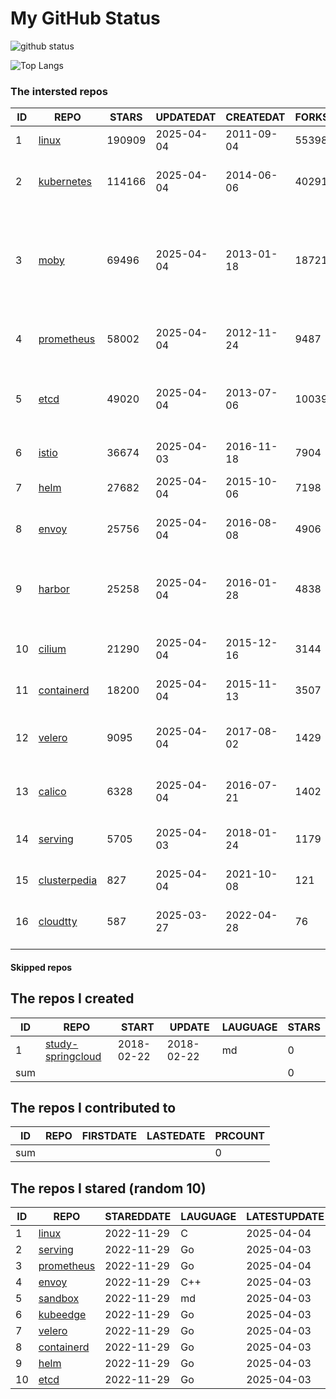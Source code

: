 # My GitHub Status

<img src="https://github-readme-stats-1.yihong0618.vercel.app/api?username=daoqingniu&show_icons=true&&&hide_title=true&count_private=true" alt="github status" />

![Top Langs](https://github-readme-stats-1.yihong0618.vercel.app/api/top-langs/?username=daoqingniu&layout=compact)

<!--START_SECTION:github_repos-->
### The intersted repos
| ID |                              REPO                               | STARS  | UPDATEDAT  | CREATEDAT  | FORKSCOUNT |                                                DESCRIPTIONS                                                |
|----|-----------------------------------------------------------------|--------|------------|------------|------------|------------------------------------------------------------------------------------------------------------|
|  1 | [linux](https://github.com/torvalds/linux)                      | 190909 | 2025-04-04 | 2011-09-04 |      55398 | Linux kernel source tree                                                                                   |
|  2 | [kubernetes](https://github.com/kubernetes/kubernetes)          | 114166 | 2025-04-04 | 2014-06-06 |      40291 | Production-Grade Container Scheduling and Management                                                       |
|  3 | [moby](https://github.com/moby/moby)                            |  69496 | 2025-04-04 | 2013-01-18 |      18721 | The Moby Project - a collaborative project for the container ecosystem to assemble container-based systems |
|  4 | [prometheus](https://github.com/prometheus/prometheus)          |  58002 | 2025-04-04 | 2012-11-24 |       9487 | The Prometheus monitoring system and time series database.                                                 |
|  5 | [etcd](https://github.com/etcd-io/etcd)                         |  49020 | 2025-04-04 | 2013-07-06 |      10039 | Distributed reliable key-value store for the most critical data of a distributed system                    |
|  6 | [istio](https://github.com/istio/istio)                         |  36674 | 2025-04-03 | 2016-11-18 |       7904 | Connect, secure, control, and observe services.                                                            |
|  7 | [helm](https://github.com/helm/helm)                            |  27682 | 2025-04-04 | 2015-10-06 |       7198 | The Kubernetes Package Manager                                                                             |
|  8 | [envoy](https://github.com/envoyproxy/envoy)                    |  25756 | 2025-04-04 | 2016-08-08 |       4906 | Cloud-native high-performance edge/middle/service proxy                                                    |
|  9 | [harbor](https://github.com/goharbor/harbor)                    |  25258 | 2025-04-04 | 2016-01-28 |       4838 | An open source trusted cloud native registry project that stores, signs, and scans content.                |
| 10 | [cilium](https://github.com/cilium/cilium)                      |  21290 | 2025-04-04 | 2015-12-16 |       3144 | eBPF-based Networking, Security, and Observability                                                         |
| 11 | [containerd](https://github.com/containerd/containerd)          |  18200 | 2025-04-04 | 2015-11-13 |       3507 | An open and reliable container runtime                                                                     |
| 12 | [velero](https://github.com/vmware-tanzu/velero)                |   9095 | 2025-04-04 | 2017-08-02 |       1429 | Backup and migrate Kubernetes applications and their persistent volumes                                    |
| 13 | [calico](https://github.com/projectcalico/calico)               |   6328 | 2025-04-04 | 2016-07-21 |       1402 | Cloud native networking and network security                                                               |
| 14 | [serving](https://github.com/knative/serving)                   |   5705 | 2025-04-03 | 2018-01-24 |       1179 | Kubernetes-based, scale-to-zero, request-driven compute                                                    |
| 15 | [clusterpedia](https://github.com/clusterpedia-io/clusterpedia) |    827 | 2025-04-04 | 2021-10-08 |        121 | The Encyclopedia of Kubernetes clusters                                                                    |
| 16 | [cloudtty](https://github.com/cloudtty/cloudtty)                |    587 | 2025-03-27 | 2022-04-28 |         76 | A Friendly Kubernetes CloudShell (Web Terminal) !                                                          |



#### Skipped repos
<!--END_SECTION:github_repos-->

<!--START_SECTION:my_github-->
## The repos I created
| ID  |                                 REPO                                 |   START    |   UPDATE   | LAUGUAGE | STARS |
|-----|----------------------------------------------------------------------|------------|------------|----------|-------|
|   1 | [study-springcloud](https://github.com/daoqingniu/study-springcloud) | 2018-02-22 | 2018-02-22 | md       |     0 |
| sum |                                                                      |            |            |          |     0 |

## The repos I contributed to
| ID  | REPO | FIRSTDATE | LASTEDATE | PRCOUNT |
|-----|------|-----------|-----------|---------|
| sum |      |           |           |       0 |

## The repos I stared (random 10)
| ID |                          REPO                          | STAREDDATE | LAUGUAGE | LATESTUPDATE |
|----|--------------------------------------------------------|------------|----------|--------------|
|  1 | [linux](https://github.com/torvalds/linux)             | 2022-11-29 | C        | 2025-04-04   |
|  2 | [serving](https://github.com/knative/serving)          | 2022-11-29 | Go       | 2025-04-03   |
|  3 | [prometheus](https://github.com/prometheus/prometheus) | 2022-11-29 | Go       | 2025-04-04   |
|  4 | [envoy](https://github.com/envoyproxy/envoy)           | 2022-11-29 | C++      | 2025-04-03   |
|  5 | [sandbox](https://github.com/cncf/sandbox)             | 2022-11-29 | md       | 2025-04-03   |
|  6 | [kubeedge](https://github.com/kubeedge/kubeedge)       | 2022-11-29 | Go       | 2025-04-03   |
|  7 | [velero](https://github.com/vmware-tanzu/velero)       | 2022-11-29 | Go       | 2025-04-03   |
|  8 | [containerd](https://github.com/containerd/containerd) | 2022-11-29 | Go       | 2025-04-03   |
|  9 | [helm](https://github.com/helm/helm)                   | 2022-11-29 | Go       | 2025-04-03   |
| 10 | [etcd](https://github.com/etcd-io/etcd)                | 2022-11-29 | Go       | 2025-04-03   |

<!--END_SECTION:my_github-->
